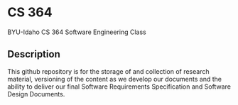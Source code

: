 # CS 364
BYU-Idaho CS 364 Software Engineering Class

## Description
This github repository is for the storage of and collection of research material, versioning of the content as we develop our documents and the ability to deliver our final Software Requirements Specification and Software Design Documents.
